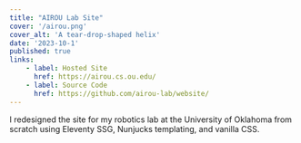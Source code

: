 ```yaml
---
title: "AIROU Lab Site"
cover: '/airou.png'
cover_alt: 'A tear-drop-shaped helix'
date: '2023-10-1'
published: true
links:
    - label: Hosted Site
      href: https://airou.cs.ou.edu/
    - label: Source Code
      href: https://github.com/airou-lab/website/
---
```


I redesigned the site for my robotics lab at the University of Oklahoma from scratch using Eleventy SSG, Nunjucks templating, and vanilla CSS.
